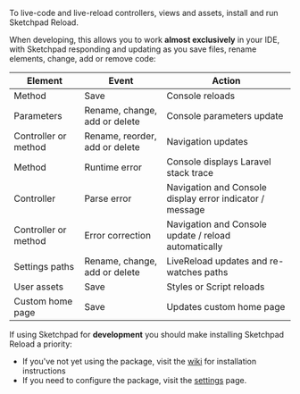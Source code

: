 To live-code and live-reload controllers, views and assets, install and run Sketchpad Reload.

When developing, this allows you to work **almost exclusively** in your IDE, with Sketchpad responding and updating as you save files, rename elements, change, add or remove code:


| Element | Event | Action
| ------- | ------ | --------
| Method | Save | Console reloads
| Parameters | Rename, change, add or delete | Console parameters update
| Controller or method | Rename, reorder, add or delete | Navigation updates
| Method | Runtime error | Console displays Laravel stack trace
| Controller | Parse error | Navigation and Console display error indicator / message
| Controller or method | Error correction | Navigation and Console update / reload automatically
| Settings paths | Rename, change, add or delete | LiveReload updates and re-watches paths
| User assets | Save | Styles or Script reloads
| Custom home page | Save | Updates custom home page


If using Sketchpad for **development** you should make installing Sketchpad Reload a priority:

- If you've not yet using the package, visit the <a href="https://github.com/davestewart/laravel-sketchpad-reload/wiki" target="_blank">wiki</a> for installation instructions
- If you need to configure the package, visit the [settings]({{route}}settings#livereload) page.
 
<script>$(window.LiveReload ? '.alert-danger' : '.alert-success').remove()</script>
